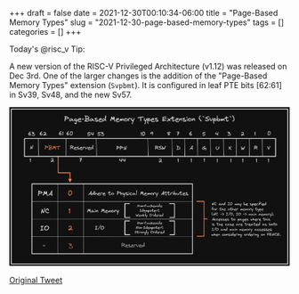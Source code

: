 +++ 
draft = false
date = 2021-12-30T00:10:34-06:00
title = "Page-Based Memory Types"
slug = "2021-12-30-page-based-memory-types" 
tags = []
categories = []
+++

Today's @risc_v Tip:

A new version of the RISC-V Privileged Architecture (v1.12) was released on Dec 3rd. One of the larger changes is the addition of the "Page-Based Memory Types" extension (`Svpbmt`). It is configured in leaf PTE bits [62:61] in Sv39, Sv48, and the new Sv57.

![21-12-30](../static/risc-v-tips/21-12-30.png)

[Original Tweet](https://twitter.com/hasheddan/status/1476572373365272576?s=20)
